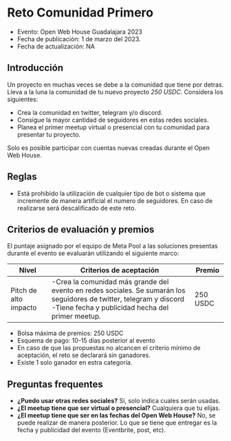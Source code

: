 # Reto Comunidad Primero

* Evento: Open Web House Guadalajara 2023
* Fecha de publicación: 1 de marzo del 2023.
* Fecha de actualización: NA
  

## Introducción

Un proyecto en muchas veces se debe a la comunidad que tiene por detras. Lleva a la luna la comunidad de tu nuevo proyecto *250 USDC*. Considera los siguientes:

- Crea la comunidad en twitter, telegram y/o discord. 
- Consigue la mayor cantidad de seguidores en estas redes sociales.
- Planea el primer meetup virtual o presencial con tu comunidad para presentar tu proyecto.

Solo es posible participar con cuentas nuevas creadas durante el Open Web House.

## Reglas

- Está prohibido la utilización de cualquier tipo de bot o sistema que incremente de manera artificial el numero de seguidores. En caso de realizarse será descalificado de este reto.
 

## Criterios de evaluación y premios

El puntaje asignado por el equipo de Meta Pool a las soluciones presentas durante el evento se evaluarán utilizando el siguiente marco:

| Nivel                 | Criterios de aceptación                                                                                                                                                                                                                                          | Premio   |
|-----------------------|------------------------------------------------------------------------------------------------------------------------------------------------------------------------------------------------------------------------------------------------------------------|----------|
| Pitch de alto impacto | -Crea la comunidad más grande del evento en redes sociales. Se sumarán los seguidores de twitter, telegram y discord -Tiene fecha y publicidad hecha del primer meetup. | 250 USDC |


- Bolsa máxima de premios: 250 USDC
- Esquema de pago: 10-15 días posterior al evento
- En caso de que las propuestas no alcancen el criterio mínimo de aceptación, el reto se declarará sin ganadores.
- Existe 1 solo ganador en estra categoría.



## Preguntas frequentes

* **¿Puedo usar otras redes sociales?** Sí, solo indica cuales serán usadas. 
* **¿El meetup tiene que ser virtual o presencial?** Cualquiera que tu elijas. 
* **¿El meetup tiene que ser en las fechas del Open Web House?** No, se puede realizar de manera posterior. Lo que se tiene que entregar es la fecha y publicidad del evento (Eventbrite, post, etc).

